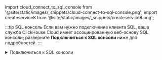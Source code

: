 
import cloud_connect_to_sql_console from '@site/static/images/_snippets/cloud-connect-to-sql-console.png';
import createservice8 from '@site/static/images/_snippets/createservice8.png';

:::tip SQL консоль
Если вам нужно подключение клиента SQL, ваша служба ClickHouse Cloud имеет ассоциированную веб-основу SQL консоли; разверните **Подключиться к SQL консоли** ниже для подробностей.
:::

<details>
    <summary>Подключиться к SQL консоли</summary>

Из вашего списка служб ClickHouse Cloud нажмите на службу.

<img src={cloud_connect_to_sql_console} class="image" alt="Подключиться к SQL консоли" />

Это перенаправит вас в SQL консоль.

<img src={createservice8} class="image" alt="SQL консоль" />

</details>
